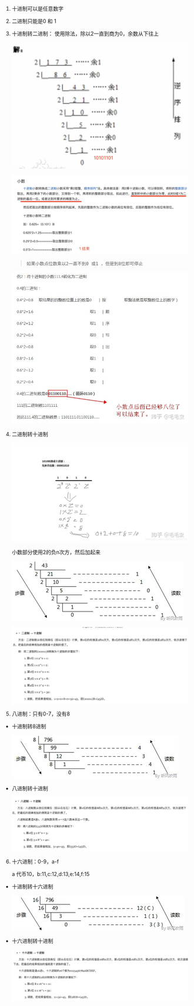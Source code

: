 1. 十进制可以是任意数字

2. 二进制只能是0 和 1

3. 十进制转二进制： 使用除法，除以2一直到商为0，余数从下往上

   ![image](../assets/157.jpg)

   ![image](../assets/158.jpg)

   >`如果小数点位数乘以2一直不到0 或1 ，但是到8位即可停止`

   ![image](../assets/159.jpeg)

4. 二进制转十进制

   ![image](../assets/160.jpeg)

   小数部分使用2的负n次方，然后加起来

   ![image](../assets/161.jpg)

   ![image](../assets/168.jpg)

5. 八进制：只有0-7，没有8

+ 十进制转8进制

   ![image](../assets/163.jpg)

+ 八进制转十进制

   ![image](../assets/169.jpg)

6. 十六进制：0-9，a-f
   
   a 代币10，b:11,c:12,d:13,e:14,f:15

+ 十进制转十六进制

   ![image](../assets/162.jpg)

+ 十六进制转十进制

    ![image](../assets/170.jpg)